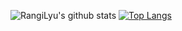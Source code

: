 
<!--
**RangiLyu/RangiLyu** is a ✨ _special_ ✨ repository because its `README.md` (this file) appears on your GitHub profile.

Here are some ideas to get you started:

- 🔭 I’m currently working on ...
- 🌱 I’m currently learning ...
- 👯 I’m looking to collaborate on ...
- 🤔 I’m looking for help with ...
- 💬 Ask me about ...
- 📫 How to reach me: ...
- 😄 Pronouns: ...
- ⚡ Fun fact: ...
-->

![RangiLyu's github stats](https://github-readme-stats.vercel.app/api?username=RangiLyu&theme=vue&count_private=true&show_icons=true&hide=prs,issues)
[![Top Langs](https://github-readme-stats.vercel.app/api/top-langs/?username=RangiLyu&layout=compact&theme=vue)](https://github.com/anuraghazra/github-readme-stats)


